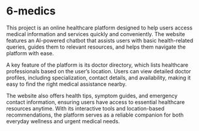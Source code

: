 # 6-medics

This project is an online healthcare platform designed to help users access medical information and services quickly and conveniently. The website features an AI-powered chatbot that assists users with basic health-related queries, guides them to relevant resources, and helps them navigate the platform with ease.

A key feature of the platform is its doctor directory, which lists healthcare professionals based on the user’s location. Users can view detailed doctor profiles, including specialization, contact details, and availability, making it easy to find the right medical assistance nearby.

The website also offers health tips, symptom guides, and emergency contact information, ensuring users have access to essential healthcare resources anytime. With its interactive tools and location-based recommendations, the platform serves as a reliable companion for both everyday wellness and urgent medical needs.
